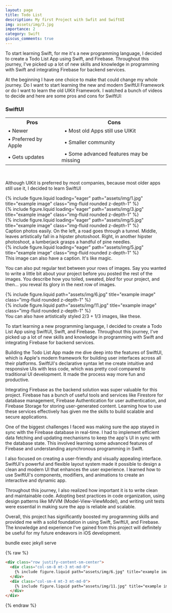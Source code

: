```yaml
---
layout: page
title: Todo List
description: My first Project with Swfit and SwiftUI
img: assets/img/3.jpg
importance: 2
category: Swift
giscus_comments: true
---
```


To start learning Swift, for me it's a new programming language, I decided to create a Todo List App using Swift, and Firebase. Throughout this journey, I've picked up a lot of new skills and knowledge in programming with Swift and integrating Firebase for backend services.

At the beginning I have one choice to make that could change my whole journey. Do I want to start learning the new and modern SwiftUI Framework or do I want to learn the old UIKit Framework. I watched a bunch of videos to decide and here are some pros and cons for SwiftUI:

### **SwiftUI**

<table>
  <tr>
    <th>Pros</th>
    <th>&nbsp;&nbsp;Cons</th>
  </tr>
  <tr>
    <td>• Newer</td>
    <td>&nbsp;&nbsp;• Most old Apps still use UIKit</td>
  </tr>
  <tr>
    <td>• Preferred by Apple</td>
    <td>&nbsp;&nbsp;• Smaller community</td>
  </tr>
  <tr>
    <td>• Gets updates</td>
    <td>&nbsp;&nbsp;• Some advanced features may be missing</td>
  </tr>
</table>
<br>

Although UIKit is preferred by most companies, because most older apps still use it, I decided to learn SwiftUI

<div class="row">
    <div class="col-sm mt-3 mt-md-0">
        {% include figure.liquid loading="eager" path="assets/img/1.jpg" title="example image" class="img-fluid rounded z-depth-1" %}
    </div>
    <div class="col-sm mt-3 mt-md-0">
        {% include figure.liquid loading="eager" path="assets/img/3.jpg" title="example image" class="img-fluid rounded z-depth-1" %}
    </div>
    <div class="col-sm mt-3 mt-md-0">
        {% include figure.liquid loading="eager" path="assets/img/5.jpg" title="example image" class="img-fluid rounded z-depth-1" %}
    </div>
</div>
<div class="caption">
    Caption photos easily. On the left, a road goes through a tunnel. Middle, leaves artistically fall in a hipster photoshoot. Right, in another hipster photoshoot, a lumberjack grasps a handful of pine needles.
</div>
<div class="row">
    <div class="col-sm mt-3 mt-md-0">
        {% include figure.liquid loading="eager" path="assets/img/5.jpg" title="example image" class="img-fluid rounded z-depth-1" %}
    </div>
</div>
<div class="caption">
    This image can also have a caption. It's like magic.
</div>

You can also put regular text between your rows of images.
Say you wanted to write a little bit about your project before you posted the rest of the images.
You describe how you toiled, sweated, _bled_ for your project, and then... you reveal its glory in the next row of images.

<div class="row justify-content-sm-center">
    <div class="col-sm-8 mt-3 mt-md-0">
        {% include figure.liquid path="assets/img/6.jpg" title="example image" class="img-fluid rounded z-depth-1" %}
    </div>
    <div class="col-sm-4 mt-3 mt-md-0">
        {% include figure.liquid path="assets/img/11.jpg" title="example image" class="img-fluid rounded z-depth-1" %}
    </div>
</div>
<div class="caption">
    You can also have artistically styled 2/3 + 1/3 images, like these.
</div>

To start learning a new programming language, I decided to create a Todo List App using SwiftUI, Swift, and Firebase. Throughout this journey, I've picked up a lot of new skills and knowledge in programming with Swift and integrating Firebase for backend services.

Building the Todo List App made me dive deep into the features of SwiftUI, which is Apple's modern framework for building user interfaces across all their platforms. SwiftUI's declarative syntax let me create intuitive and responsive UIs with less code, which was pretty cool compared to traditional UI development. It made the process way more fun and productive.

Integrating Firebase as the backend solution was super valuable for this project. Firebase has a bunch of useful tools and services like Firestore for database management, Firebase Authentication for user authentication, and Firebase Storage for storing user-generated content. Learning how to use these services effectively has given me the skills to build scalable and secure applications.

One of the biggest challenges I faced was making sure the app stayed in sync with the Firebase database in real-time. I had to implement efficient data fetching and updating mechanisms to keep the app's UI in sync with the database state. This involved learning some advanced features of Firebase and understanding asynchronous programming in Swift.

I also focused on creating a user-friendly and visually appealing interface. SwiftUI's powerful and flexible layout system made it possible to design a clean and modern UI that enhances the user experience. I learned how to use SwiftUI's components, modifiers, and animations to create an interactive and dynamic app.

Throughout this journey, I also realized how important it is to write clean and maintainable code. Adopting best practices in code organization, using design patterns like MVVM (Model-View-ViewModel), and writing unit tests were essential in making sure the app is reliable and scalable.

Overall, this project has significantly boosted my programming skills and provided me with a solid foundation in using Swift, SwiftUI, and Firebase. The knowledge and experience I've gained from this project will definitely be useful for my future endeavors in iOS development.

bundle exec jekyll serve

{% raw %}

```html
<div class="row justify-content-sm-center">
  <div class="col-sm-8 mt-3 mt-md-0">
    {% include figure.liquid path="assets/img/6.jpg" title="example image" class="img-fluid rounded z-depth-1" %}
  </div>
  <div class="col-sm-4 mt-3 mt-md-0">
    {% include figure.liquid path="assets/img/11.jpg" title="example image" class="img-fluid rounded z-depth-1" %}
  </div>
</div>
```

{% endraw %}
